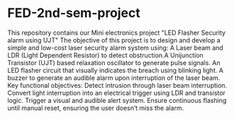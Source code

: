# FED-2nd-sem-project
This repository contains our Mini electronics project "LED Flasher Security alarm using UJT"
The objective of this project is to design and develop a simple and low-cost laser
security alarm system using:
A Laser beam and LDR (Light Dependent Resistor) to detect obstruction.A
Unijunction Transistor (UJT) based relaxation oscillator to generate pulse signals.
An LED flasher circuit that visually indicates the breach using blinking light. A
buzzer to generate an audible alarm upon interruption of the laser beam.
Key functional objectives:
Detect intrusion through laser beam interruption.
Convert light interruption into an electrical trigger using LDR and transistor logic.
Trigger a visual and audible alert system.
Ensure continuous flashing until manual reset, ensuring the user doesn’t miss the
alarm.
